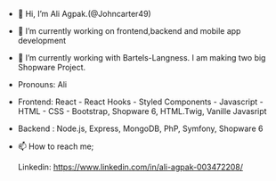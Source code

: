 - 👋 Hi, I’m Ali Agpak.(@Johncarter49)

- 👀 I’m currently working on frontend,backend and mobile app development

- 🌱 I’m currently working with Bartels-Langness. I am making two big Shopware Project.

- Pronouns: Ali

- Frontend: React - React Hooks - Styled Components - Javascript - HTML - CSS - Bootstrap, Shopware 6, HTML.Twig, Vanille Javasript 

- Backend : Node.js, Express, MongoDB, PhP, Symfony, Shopware 6 

- 📫 How to reach me; 
  
  Linkedin: https://www.linkedin.com/in/ali-agpak-003472208/


